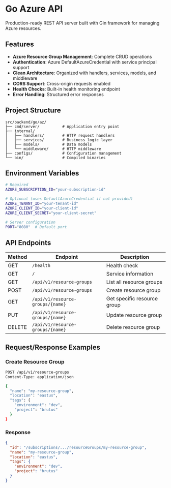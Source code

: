 # Go Azure API

Production-ready REST API server built with Gin framework for managing Azure resources.

## Features

- **Azure Resource Group Management**: Complete CRUD operations
- **Authentication**: Azure DefaultAzureCredential with service principal support
- **Clean Architecture**: Organized with handlers, services, models, and middleware
- **CORS Support**: Cross-origin requests enabled
- **Health Checks**: Built-in health monitoring endpoint
- **Error Handling**: Structured error responses

## Project Structure

```
src/backend/go/az/
├── cmd/server/          # Application entry point
├── internal/
│   ├── handlers/        # HTTP request handlers
│   ├── services/        # Business logic layer
│   ├── models/          # Data models
│   └── middleware/      # HTTP middleware
├── configs/             # Configuration management
└── bin/                 # Compiled binaries
```

## Environment Variables

```bash
# Required
AZURE_SUBSCRIPTION_ID="your-subscription-id"

# Optional (uses DefaultAzureCredential if not provided)
AZURE_TENANT_ID="your-tenant-id"
AZURE_CLIENT_ID="your-client-id" 
AZURE_CLIENT_SECRET="your-client-secret"

# Server configuration
PORT="8080"  # Default port
```

## API Endpoints

| Method | Endpoint | Description |
|--------|----------|-------------|
| GET | `/health` | Health check |
| GET | `/` | Service information |
| GET | `/api/v1/resource-groups` | List all resource groups |
| POST | `/api/v1/resource-groups` | Create resource group |
| GET | `/api/v1/resource-groups/{name}` | Get specific resource group |
| PUT | `/api/v1/resource-groups/{name}` | Update resource group |
| DELETE | `/api/v1/resource-groups/{name}` | Delete resource group |

## Request/Response Examples

### Create Resource Group
```bash
POST /api/v1/resource-groups
Content-Type: application/json

{
  "name": "my-resource-group",
  "location": "eastus",
  "tags": {
    "environment": "dev",
    "project": "brutus"
  }
}
```

### Response
```json
{
  "id": "/subscriptions/.../resourceGroups/my-resource-group",
  "name": "my-resource-group", 
  "location": "eastus",
  "tags": {
    "environment": "dev",
    "project": "brutus"
  }
}
```
